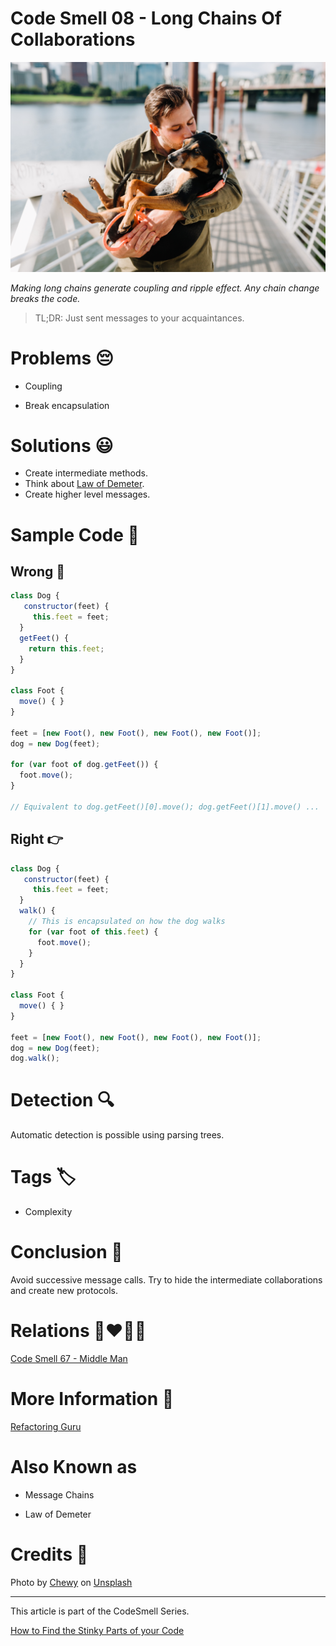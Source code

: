 # Code Smell 08 - Long Chains Of Collaborations

![Code Smell 08 - Long Chains Of Collaborations](Code%20Smell%2008%20-%20Long%20Chains%20Of%20Collaborations.jpg)

*Making long chains generate coupling and ripple effect.
Any chain change breaks the code.*

> TL;DR: Just sent messages to your acquaintances. 

# Problems 😔 

- Coupling

- Break encapsulation

# Solutions 😃

- Create intermediate methods.
- Think about [Law of Demeter](https://en.wikipedia.org/wiki/Law_of_Demeter).
- Create higher level messages.

# Sample Code 📖

## Wrong 🚫

<!-- [Gist Url](https://gist.github.com/mcsee/de702945b0bb7cd80f696f8cbe19c91c) -->

```javascript
class Dog {
   constructor(feet) {
     this.feet = feet;    
  }
  getFeet() {    
    return this.feet;
  }  
}

class Foot {
  move() { }
}

feet = [new Foot(), new Foot(), new Foot(), new Foot()];
dog = new Dog(feet);

for (var foot of dog.getFeet()) {
  foot.move(); 
}

// Equivalent to dog.getFeet()[0].move(); dog.getFeet()[1].move() ...
```

## Right 👉

<!-- [Gist Url](https://gist.github.com/mcsee/b3b7d73ffb6554df2c06fce3b93a134f) -->

```javascript
class Dog {
   constructor(feet) {
     this.feet = feet;    
  }
  walk() {
    // This is encapsulated on how the dog walks
    for (var foot of this.feet) {
      foot.move(); 
    }
  }
}

class Foot {
  move() { }
}

feet = [new Foot(), new Foot(), new Foot(), new Foot()];
dog = new Dog(feet);
dog.walk();
```

# Detection 🔍

 Automatic detection is possible using parsing trees.
 
# Tags 🏷️

- Complexity
 
# Conclusion 🏁

Avoid successive message calls. Try to hide the intermediate collaborations and create new protocols.

# Relations 👩‍❤️‍💋‍👨

[Code Smell 67 - Middle Man](https://github.com/mcsee/Software-Design-Articles/tree/main/Articles/Code%20Smells/Code%20Smell%2067%20-%20Middle%20Man/readme.md)

# More Information 📕

[Refactoring Guru](https://refactoring.guru/es/smells/message-chains)

# Also Known as

- Message Chains

- Law of Demeter

# Credits 🙏

Photo by [Chewy](https://unsplash.com/@chewy) on [Unsplash](https://unsplash.com/s/photos/dog)

* * *

This article is part of the CodeSmell Series.

[How to Find the Stinky Parts of your Code](https://github.com/mcsee/Software-Design-Articles/tree/main/Articles/Code%20Smells/How%20to%20Find%20the%20Stinky%20parts%20of%20your%20Code/readme.md)